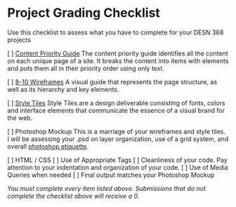 # Project Grading Checklist

Use this checklist to assess what you have to complete for your DESN 368 projects

[ ] [Content Priority Guide](https://seesparkbox.com/foundry/content_priority_guide)
    The content priority guide identifies all the content on each unique page of a site. It breaks the content into items with elements and puts them all in their priority order using only text.
    
[ ] [8-10 Wireframes](http://www.wireframeshowcase.com/)
    A visual guide that represents the page structure, as well as its hierarchy and key elements.

[ ] [Style Tiles](http://styletil.es/)
    Style Tiles are a design deliverable consisting of fonts, colors and interface elements that communicate the essence of a visual brand for the web.

[ ] Photoshop Mockup
    This is a marriage of your wireframes and style tiles. I will be assessing your .psd on layer organization, use of a grid system, and overall [photoshop etiquette](http://photoshopetiquette.com/). 
    
[ ] HTML / CSS 
    [ ] Use of Appropriate Tags 
    [ ] Cleanliness of your code. Pay attention to your indentation and organization of your code. 
    [ ] Use of Media Queries when needed 
    [ ] Final output matches your Photoshop Mockup
   
*You must complete every item listed above. Submissions that do not complete the checklist above will receive a 0.*
    
